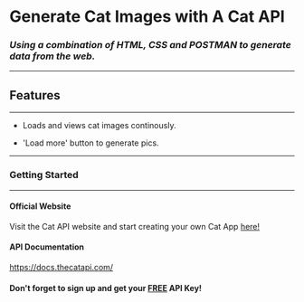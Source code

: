 # **Generate Cat Images with A Cat API**
### _Using a combination of HTML, CSS and POSTMAN to generate data from the web._

---
## **Features**
---
- Loads and views cat images continously.
* 'Load more' button to generate pics.
---
### **Getting Started**

---

#### **Official Website**
Visit the Cat API website and start creating your own Cat App [here!](https://thecatapi.com/)
#### **API Documentation**
https://docs.thecatapi.com/
#### **Don't forget to sign up and get your [FREE](https://thecatapi.com/) API Key!** 
